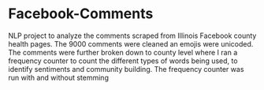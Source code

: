 # Facebook-Comments
NLP project to analyze the comments scraped from Illinois Facebook county health pages. 
The 9000 comments were cleaned an emojis were unicoded. 
The comments were further broken down to county level where I ran a frequency counter to count the different types of words being used, to identify sentiments and community building. 
The frequency counter was run with and without stemming
